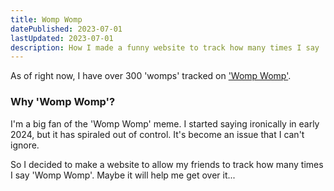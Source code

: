 ```yaml
---
title: Womp Womp
datePublished: 2023-07-01
lastUpdated: 2023-07-01
description: How I made a funny website to track how many times I say 'Womp Womp'
---
```


As of right now, I have over 300 'womps' tracked on ['Womp Womp'](https://counter.womp.lol).


### Why 'Womp Womp'?

I'm a big fan of the 'Womp Womp' meme. I started saying ironically in early 2024, but it has spiraled out of control. It's become an issue that I can't ignore.

So I decided to make a website to allow my friends to track how many times I say 'Womp Womp'. Maybe it will help me get over it...
